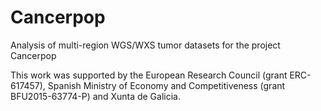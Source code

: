 # Cancerpop
Analysis of multi-region WGS/WXS tumor datasets for the project Cancerpop


This work was supported by the European Research Council (grant ERC-617457), Spanish Ministry of Economy and Competitiveness (grant BFU2015-63774-P) and Xunta de Galicia.
